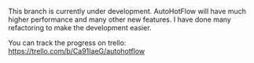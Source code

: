 This branch is currently under development. AutoHotFlow will have much higher performance and many other new features. I have done many refactoring to make the development easier.

You can track the progress on trello: https://trello.com/b/Ca91IaeG/autohotflow
